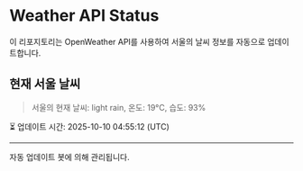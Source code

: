 
# Weather API Status

이 리포지토리는 OpenWeather API를 사용하여 서울의 날씨 정보를 자동으로 업데이트합니다.

## 현재 서울 날씨
> 서울의 현재 날씨: light rain, 온도: 19°C, 습도: 93%

⏳ 업데이트 시간: 2025-10-10 04:55:12 (UTC)

---
자동 업데이트 봇에 의해 관리됩니다.
